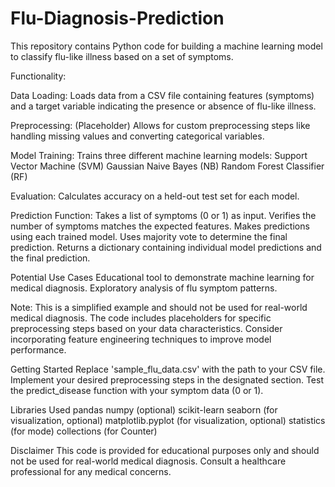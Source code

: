 # Flu-Diagnosis-Prediction

This repository contains Python code for building a machine learning model to classify flu-like illness based on a set of symptoms.

Functionality:

Data Loading: Loads data from a CSV file containing features (symptoms) and a target variable indicating the presence or absence of flu-like illness.

Preprocessing: (Placeholder) Allows for custom preprocessing steps like handling missing values and converting categorical variables.

Model Training: Trains three different machine learning models:
    Support Vector Machine (SVM)
    Gaussian Naive Bayes (NB)
    Random Forest Classifier (RF)

Evaluation: Calculates accuracy on a held-out test set for each model.

Prediction Function:
    Takes a list of symptoms (0 or 1) as input.
    Verifies the number of symptoms matches the expected features.
    Makes predictions using each trained model.
    Uses majority vote to determine the final prediction.
    Returns a dictionary containing individual model predictions and the final prediction.

Potential Use Cases
    Educational tool to demonstrate machine learning for medical diagnosis.
    Exploratory analysis of flu symptom patterns.

Note:
    This is a simplified example and should not be used for real-world medical diagnosis.
    The code includes placeholders for specific preprocessing steps based on your data characteristics.
    Consider incorporating feature engineering techniques to improve model performance.

Getting Started
    Replace 'sample_flu_data.csv' with the path to your CSV file.
    Implement your desired preprocessing steps in the designated section.
    Test the predict_disease function with your symptom data (0 or 1).

Libraries Used
    pandas
    numpy (optional)
    scikit-learn
    seaborn (for visualization, optional)
    matplotlib.pyplot (for visualization, optional)
    statistics (for mode)
    collections (for Counter)

Disclaimer
This code is provided for educational purposes only and should not be used for real-world medical diagnosis. Consult a healthcare professional for any medical concerns.